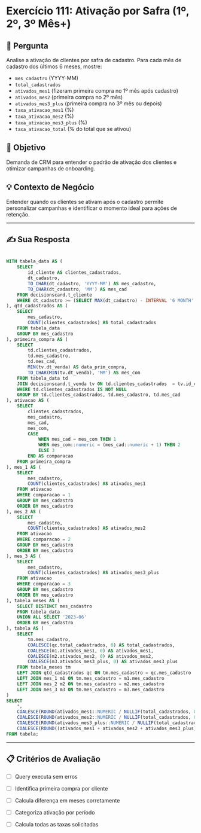 # Exercício 111: Ativação por Safra (1º, 2º, 3º Mês+)

## 📝 Pergunta

Analise a ativação de clientes por safra de cadastro. Para cada mês de cadastro dos últimos 6 meses, mostre:

- `mes_cadastro` (YYYY-MM)
- `total_cadastrados`
- `ativados_mes1` (fizeram primeira compra no 1º mês após cadastro)
- `ativados_mes2` (primeira compra no 2º mês)
- `ativados_mes3_plus` (primeira compra no 3º mês ou depois)
- `taxa_ativacao_mes1` (%)
- `taxa_ativacao_mes2` (%)
- `taxa_ativacao_mes3_plus` (%)
- `taxa_ativacao_total` (% do total que se ativou)

## 🎯 Objetivo

Demanda de CRM para entender o padrão de ativação dos clientes e otimizar campanhas de onboarding.

## 💡 Contexto de Negócio

Entender quando os clientes se ativam após o cadastro permite personalizar campanhas e identificar o momento ideal para ações de retenção.

---

## ✍️ Sua Resposta

```sql

WITH tabela_data AS (
	SELECT 
		id_cliente AS clientes_cadastrados,
		dt_cadastro,
		TO_CHAR(dt_cadastro, 'YYYY-MM') AS mes_cadastro,
		TO_CHAR(dt_cadastro, 'MM') AS mes_cad
	FROM decisionscard.t_cliente
	WHERE dt_cadastro >= (SELECT MAX(dt_cadastro) - INTERVAL '6 MONTH' FROM decisionscard.t_cliente)
), qtd_cadastrados AS (
	SELECT
		mes_cadastro,
		COUNT(clientes_cadastrados) AS total_cadastrados
	FROM tabela_data
	GROUP BY mes_cadastro
), primeira_compra AS (
	SELECT 
		td.clientes_cadastrados,
		td.mes_cadastro,
		td.mes_cad,
		MIN(tv.dt_venda) AS data_prim_compra,
		TO_CHAR(MIN(tv.dt_venda), 'MM') AS mes_com
	FROM tabela_data td
	JOIN decisionscard.t_venda tv ON td.clientes_cadastrados  = tv.id_cliente
	WHERE td.clientes_cadastrados IS NOT NULL
	GROUP BY td.clientes_cadastrados, td.mes_cadastro, td.mes_cad
), ativacao AS (
	SELECT
		clientes_cadastrados,
		mes_cadastro,
		mes_cad,
		mes_com,
		CASE 
			WHEN mes_cad = mes_com THEN 1
			WHEN mes_com::numeric = (mes_cad::numeric + 1) THEN 2
			ELSE 3
		END AS comparacao
	FROM primeira_compra
), mes_1 AS (
	SELECT 
		mes_cadastro,
		COUNT(clientes_cadastrados)	AS ativados_mes1
	FROM ativacao
	WHERE comparacao = 1
	GROUP BY mes_cadastro
	ORDER BY mes_cadastro 
), mes_2 AS (
	SELECT 
		mes_cadastro,
		COUNT(clientes_cadastrados)	AS ativados_mes2
	FROM ativacao
	WHERE comparacao = 2
	GROUP BY mes_cadastro
	ORDER BY mes_cadastro 
), mes_3 AS (
	SELECT 
		mes_cadastro,
		COUNT(clientes_cadastrados)	AS ativados_mes3_plus
	FROM ativacao
	WHERE comparacao = 3
	GROUP BY mes_cadastro
	ORDER BY mes_cadastro
), tabela_meses AS (
	SELECT DISTINCT mes_cadastro
	FROM tabela_data
	UNION ALL SELECT '2023-06'
	ORDER BY mes_cadastro
), tabela AS (
	SELECT 
		tm.mes_cadastro,
		COALESCE(qc.total_cadastrados, 0) AS total_cadastrados,
		COALESCE(m1.ativados_mes1, 0) AS ativados_mes1,
		COALESCE(m2.ativados_mes2, 0) AS ativados_mes2,
		COALESCE(m3.ativados_mes3_plus, 0) AS ativados_mes3_plus
	FROM tabela_meses tm
	LEFT JOIN qtd_cadastrados qc ON tm.mes_cadastro = qc.mes_cadastro
	LEFT JOIN mes_1 m1 ON tm.mes_cadastro = m1.mes_cadastro
	LEFT JOIN mes_2 m2 ON tm.mes_cadastro = m2.mes_cadastro
	LEFT JOIN mes_3 m3 ON tm.mes_cadastro = m3.mes_cadastro
)
SELECT 
	*,
	COALESCE(ROUND(ativados_mes1::NUMERIC / NULLIF(total_cadastrados, 0) * 100, 2), 0) AS taxa_ativacao_mes1,
	COALESCE(ROUND(ativados_mes2::NUMERIC / NULLIF(total_cadastrados, 0) * 100, 2), 0) AS taxa_ativacao_mes2,
	COALESCE(ROUND(ativados_mes3_plus::NUMERIC / NULLIF(total_cadastrados, 0) * 100, 2), 0) AS taxa_ativacao_mes3_plus,
	COALESCE(ROUND((ativados_mes1 + ativados_mes2 + ativados_mes3_plus)::NUMERIC / NULLIF(total_cadastrados, 0) * 100, 2), 0) AS taxa_ativacao_total
FROM tabela;

```

---

## 📋 Critérios de Avaliação

- [ ] Query executa sem erros
- [ ] Identifica primeira compra por cliente
- [ ] Calcula diferença em meses corretamente
- [ ] Categoriza ativação por período
- [ ] Calcula todas as taxas solicitadas


